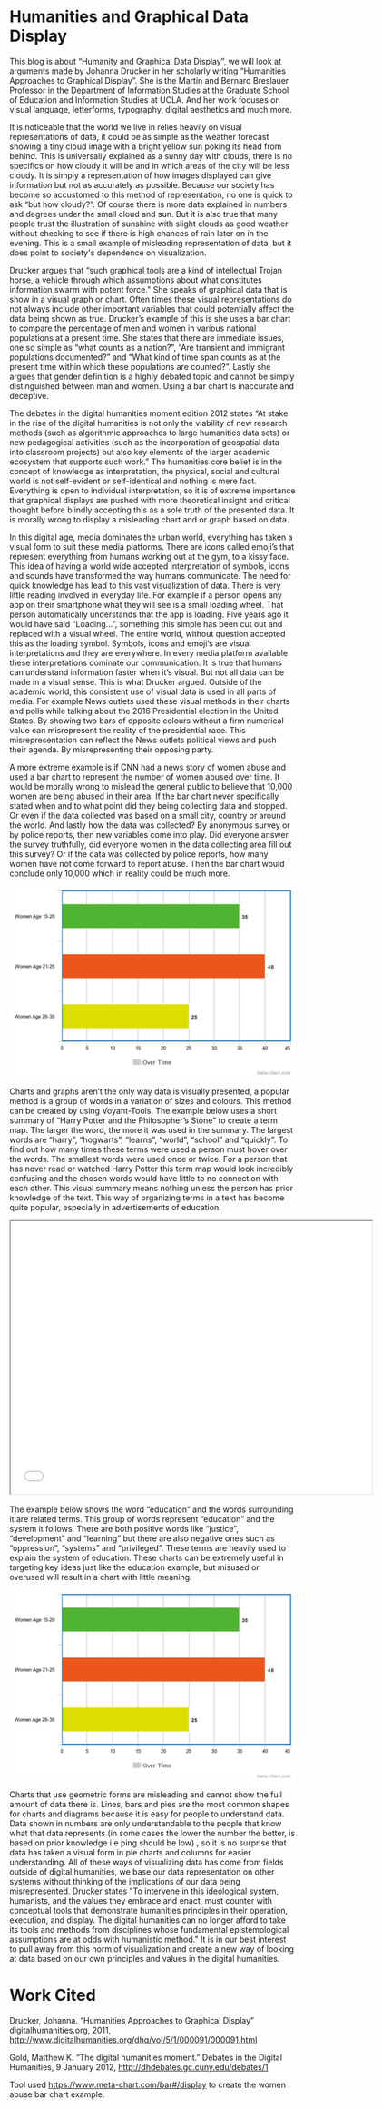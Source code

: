 # Humanities and Graphical Data Display


This blog is about “Humanity and Graphical Data Display”, we will look at arguments made by Johanna Drucker in her scholarly writing “Humanities Approaches to Graphical Display”. She is the Martin and Bernard Breslauer Professor in the Department of Information Studies at the Graduate School of Education and Information Studies at UCLA. And her work focuses on visual language, letterforms, typography, digital aesthetics and much more. 

It is noticeable that the world we live in relies heavily on visual representations of data, it could be as simple as the weather forecast showing a tiny cloud image with a bright yellow sun poking its head from behind. This is universally explained as a sunny day with clouds, there is no specifics on how cloudy it will be and in which areas of the city will be less cloudy. It is simply a representation of how images displayed can give information but not as accurately as possible. Because our society has become so accustomed to this method of representation, no one is quick to ask “but how cloudy?”. Of course there is more data explained in numbers and degrees under the small cloud and sun. But it is also true that many people trust the illustration of sunshine with slight clouds as good weather without checking to see if there is high chances of rain later on in the evening. This is a small example of misleading representation of data, but it does point to society's dependence on visualization. 

Drucker argues that “such graphical tools are a kind of intellectual Trojan horse, a vehicle through which assumptions about what constitutes information swarm with potent force." She speaks of graphical data that is show in a visual graph or chart. Often times these visual representations do not always include other important variables that could potentially affect the data being shown as true. Drucker’s example of this is she uses a bar chart to compare the percentage of men and women in various national populations at a present time. She states that there are immediate issues, one so simple as “what counts as a nation?”, “Are transient and immigrant populations documented?” and “What kind of time span counts as at the present time within which these populations are counted?”. Lastly she argues that gender definition is a highly debated topic and cannot be simply distinguished between man and women. Using a bar chart is inaccurate and deceptive. 
	
The debates in the digital humanities moment edition 2012 states “At stake in the rise of the digital humanities is not only the viability of new research methods (such as algorithmic approaches to large humanities data sets) or new pedagogical activities (such as the incorporation of geospatial data into classroom projects) but also key elements of the larger academic ecosystem that supports such work.” The humanities core belief is in the concept of knowledge as interpretation, the physical, social and cultural world is not self-evident or self-identical and nothing is mere fact. Everything is open to individual interpretation, so it is of extreme importance that graphical displays are pushed with more theoretical insight and critical thought before blindly accepting this as a sole truth of the presented data. It is morally wrong to display a misleading chart and or graph based on data. 

In this digital age, media dominates the urban world, everything has taken a visual form to suit these media platforms. There are icons called emoji’s that represent everything from humans working out at the gym, to a kissy face. This idea of having a world wide accepted interpretation of symbols, icons and sounds have transformed the way humans communicate. The need for quick knowledge has lead to this vast visualization of data. There is very little reading involved in everyday life. For example if a person opens any app on their smartphone what they will see is a small loading wheel. That person automatically understands that the app is loading. Five years ago it would have said “Loading…”, something this simple has been cut out and replaced with a visual wheel. The entire world, without question accepted this as the loading symbol.  Symbols, icons and emoji’s are visual interpretations and they are everywhere. In every media platform available these interpretations dominate our communication. It is true that humans can understand information faster when it’s visual. But not all data can be made in a visual sense. This is what Drucker argued. Outside of the academic world, this consistent use of visual data is used in all parts of media. For example News outlets used these visual methods in their charts and polls while talking about the 2016 Presidential election in the United States. By showing two bars of opposite colours without a firm numerical value can misrepresent the reality of the presidential race. This misrepresentation can reflect the News outlets political views and push their agenda. By misrepresenting their opposing party. 

A more extreme example is if CNN had a news story of women abuse and used a bar chart to represent the number of women abused over time. It would be morally wrong to mislead the general public to believe that 10,000 women are being abused in their area. If the bar chart never specifically stated when and to what point did they being collecting data and stopped. Or even if the data collected was based on a small city, country or around the world. And lastly how the data was collected? By anonymous survey or by police reports, then new variables come into play. Did everyone answer the survey truthfully, did everyone women in the data collecting area fill out this survey? Or if the data was collected by police reports, how many women have not come forward to report abuse. Then the bar chart would conclude only 10,000 which in reality could be much more. 

<img src="meta-chart.jpeg" alt="example img">

Charts and graphs aren’t the only way data is visually presented, a popular method is a group of words in a variation of sizes and colours. This method can be created by using Voyant-Tools. The example below uses a short summary of “Harry Potter and the Philosopher’s Stone” to create a term map. The larger the word, the more it was used in the summary. The largest words are “harry”, “hogwarts”, “learns”, “world”, “school” and “quickly”. To find out how many times these terms were used a person must hover over the words. The smallest words were used once or twice. For a person that has never read or watched Harry Potter this term map would look incredibly confusing and the chosen words would have little to no connection with each other. This visual summary means nothing unless the person has prior knowledge of the text. This way of organizing terms in a text has become quite popular, especially in advertisements of education.  

<iframe style='width: 637px; height: 480px;' src='//voyant-tools.org/tool/Cirrus/?visible=65&corpus=27b2fcd18269cbe6ee30f06ee83c6e00'></iframe>

The example below shows the word “education” and the words surrounding it are related terms. This group of words represent “education” and the system it follows. There are both positive words like “justice”, “development” and “learning” but there are also negative ones such as “oppression”, “systems” and “privileged”. These terms are heavily used to explain the system of education. These charts can be extremely useful in targeting key ideas just like the education example, but misused or overused will result in a chart with little meaning. 

<img src="meta-chart.jpeg" alt="education example">

Charts that use geometric forms are misleading and cannot show the full amount of data there is. Lines, bars and pies are the most common shapes for charts and diagrams because it is easy for people to understand data. Data shown in numbers are only understandable to the people that know what that data represents (in some cases the lower the number the better, is based on prior knowledge i.e ping should be low) , so it is no surprise that data has taken a visual form in pie charts and columns for easier understanding.  All of these ways of visualizing data has come from fields outside of digital humanities, we base our data representation on other systems without thinking of the implications of our data being misrepresented. Drucker states "To intervene in this ideological system, humanists, and the values they embrace and enact, must counter with conceptual tools that demonstrate humanities principles in their operation, execution, and display. The digital humanities can no longer afford to take its tools and methods from disciplines whose fundamental epistemological assumptions are at odds with humanistic method." It is in our best interest to pull away from this norm of visualization and create a new way of looking at data based on our own principles and values in the digital humanities.


# Work Cited

Drucker, Johanna. “Humanities Approaches to Graphical Display” digitalhumanities.org, 2011, http://www.digitalhumanities.org/dhq/vol/5/1/000091/000091.html 

Gold, Matthew K. “The digital humanities moment.” Debates in the Digital Humanities, 9 January 2012, http://dhdebates.gc.cuny.edu/debates/1  

Tool used https://www.meta-chart.com/bar#/display to create the women abuse bar chart example. 

